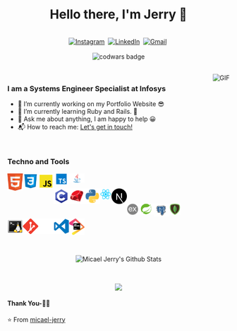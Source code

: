 <p>
  <h1 align="center"><b>Hello there, I'm Jerry 👋</b></h1>
</p>

<p align="center">
<br>
<a href="https://www.instagram.com/mickael_jerry/"><img src="https://img.shields.io/badge/instagram-%23E4405F.svg?&style=for-the-badge&logo=instagram&logoColor=white" alt="Instagram" /></a>&nbsp;
<a href="https://www.linkedin.com/in/micael-jerry-fidimalala-78a32a278/"><img src="https://img.shields.io/badge/linkedin-%230077B5.svg?&style=for-the-badge&logo=linkedin&logoColor=white" alt="LinkedIn" /></a>&nbsp;
<a href="mailto:fidimalala.mj@gmail.com?subject=Hola%20Sumanth"><img src="https://img.shields.io/badge/gmail-%23D14836.svg?&style=for-the-badge&logo=gmail&logoColor=white" alt="Gmail"/></a>&nbsp;
<br>
<br>
<img src="https://www.codewars.com/users/micael-jerry/badges/large" alt="codwars badge" />
</p>

<br>

<img align="right" height="270px" alt="GIF" src="https://i.giphy.com/media/v1.Y2lkPTc5MGI3NjExN255Z3dhc3hnYTNidDVzNDkzeDJ4YXp3aGsxaGo2bXJjaDdyeWlwbSZlcD12MV9pbnRlcm5hbF9naWZfYnlfaWQmY3Q9Zw/bGgsc5mWoryfgKBx1u/giphy.gif" />

### I am a Systems Engineer Specialist at Infosys

- 🔭 I’m currently working on my Portfolio Website 😎
- 🌱 I’m currently learning Ruby and Rails. 💁
- 💬 Ask me about anything, I am happy to help 😀
- 📬 How to reach me: [Let's get in touch!][linkedin]

<br>

### Techno and Tools

<img align="left" alt="HTML5" width="35px" src="./assets/logo/html-logo.png" />
<img align="left" alt="CSS3" width="35px" src="./assets/logo/css-logo.png" />
<img align="left" alt="JavaScript" width="35px" src="./assets/logo/javascript-logo.png" />
<img align="left" alt="Typescript" width="35px" src="./assets/logo/typescript-logo.png" />
<img align="left" alt="Java" width="35px" src="./assets/logo/java-logo.png" />

<br/>
<br/>

<img align="left" alt="C" width="35px" src="./assets/logo/c-logo.png" />
<img align="left" alt="Ryby" width="35px" src="./assets/logo/ruby-logo.png" />
<img align="left" alt="Python" width="35px" src="./assets/logo/python-logo.png" />
<img align="left" alt="React" width="26px" src="./assets/logo/react-logo.png" />
<img align="left" alt="Next" width="35px" src="./assets/logo/next-js-logo.png" />

<br/>
<br/>

<img align="left" alt="Express" width="26px" src="./assets/logo/express-logo.png" />
<img align="left" alt="Python" width="35px" src="./assets/logo/springboot-logo.png" />
<img align="left" alt="Postgresql" width="35px" src="./assets/logo/postgresql-logo.png" />
<img align="left" alt="MongoDB" width="26px" src="./assets/logo/mongodb-logo.png" />

<br/>
<br/>

<img align="left" alt="Git" width="35px" src="./assets/logo/bash-logo.png" />
<img align="left" alt="Git" width="35px" src="./assets/logo/git-logo.png" />
<img align="left" alt="GitHub" width="35px" src="./assets/logo/github-logo.png" />
<img align="left" alt="jetbrains" width="35px" src="./assets/logo/vscode-logo.png" />
<img align="left" alt="Vscode" width="35px" src="./assets/logo/jetbrains-logo.png" />

<br/>
<br/>
<br/>
<br/>

<p align='center'>
  <img align="center" src="https://github-readme-stats.vercel.app/api?username=micael-jerry&show_icons=true&title_color=fff&icon_color=79ff97&text_color=efefef&bg_color=24292e" alt="Micael Jerry's Github Stats">
</p>

<br>

<p align='center'>
  <img align="center" src="https://github-readme-stats.vercel.app/api/top-langs/?username=micael-jerry&show_icons=true&hide_border=true&theme=radical">
</p>

<!-- <a href="https://github.com/micael-jerry/portfolio-micael-jerry">
  <img align="left" src="https://github-readme-stats.vercel.app/api/pin/?username=micael-jerry&repo=portfolio-micael-jerry&theme=dark" />
</a> -->

#### Thank You-🙏🏼

⭐️ From [micael-jerry](https://github.com/micael-jerry)

<!--[website]: -->
[instagram]: https://www.instagram.com/mickael_jerry/
[linkedin]: https://www.linkedin.com/in/micael-jerry-fidimalala-78a32a278/
